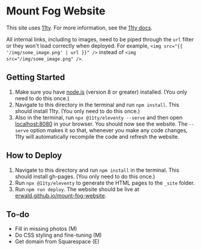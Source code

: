 # Mount Fog Website

This site uses [11ty](https://www.11ty.io/). For more information, see the [11ty docs](https://www.11ty.io/docs/).

All internal links, including to images, need to be piped through the `url` filter or they won't load correctly when deployed. For example, `<img src="{{ '/img/some_image.png' | url }}" />` instead of `<img src="/img/some_image.png" />`.

## Getting Started

1. Make sure you have [node.js](https://nodejs.org/en/) (version 8 or greater) installed. (You only need to do this once.)
2. Navigate to this directory in the terminal and run `npm install`. This should install 11ty. (You only need to do this once.)
3. Also in the terminal, run `npx @11ty/eleventy --serve` and then open [localhost:8080](http://localhost:8080/) in your browser. You should now see the website. The `--serve` option makes it so that, whenever you make any code changes, 11ty will automatically recompile the code and refresh the website.

## How to Deploy

1. Navigate to this directory and run `npm install` in the terminal. This should install gh-pages. (You only need to do this once.)
2. Run `npx @11ty/eleventy` to generate the HTML pages to the `_site` folder.
3. Run `npm run deploy`. The website should be live at [erwald.github.io/mount-fog-website](https://erwald.github.io/mount-fog-website/).

## To-do

- Fill in missing photos (M)
- Do CSS styling and fine-tuning (M)
- Get domain from Squarespace (E)
